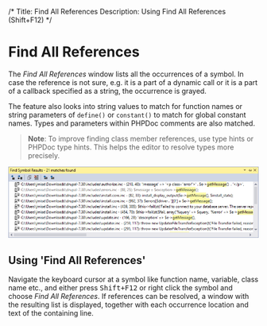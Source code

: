/*
Title: Find All References
Description: Using Find All References (Shift+F12)
*/

# Find All References

The *Find All References* window lists all the occurrences of a symbol. In case the reference is not sure, e.g. it is a part of a dynamic call or it is a part of a callback specified as a string, the occurrence is grayed.

The feature also looks into string values to match for function names or string parameters of `define()` or `constant()` to match for global constant names. Types and parameters within PHPDoc comments are also matched.

> **Note**: To improve finding class member references, use type hints or PHPDoc type hints. This helps the editor to resolve types more precisely.

![Find All References](imgs/find-all-ref.png)

## Using 'Find All References'

Navigate the keyboard cursor at a symbol like function name, variable, class name etc., and either press <kbd>Shift+F12</kbd> or right click the symbol and choose *Find All References*. If references can be resolved, a window with the resulting list is displayed, together with each occurrence location and text of the containing line.